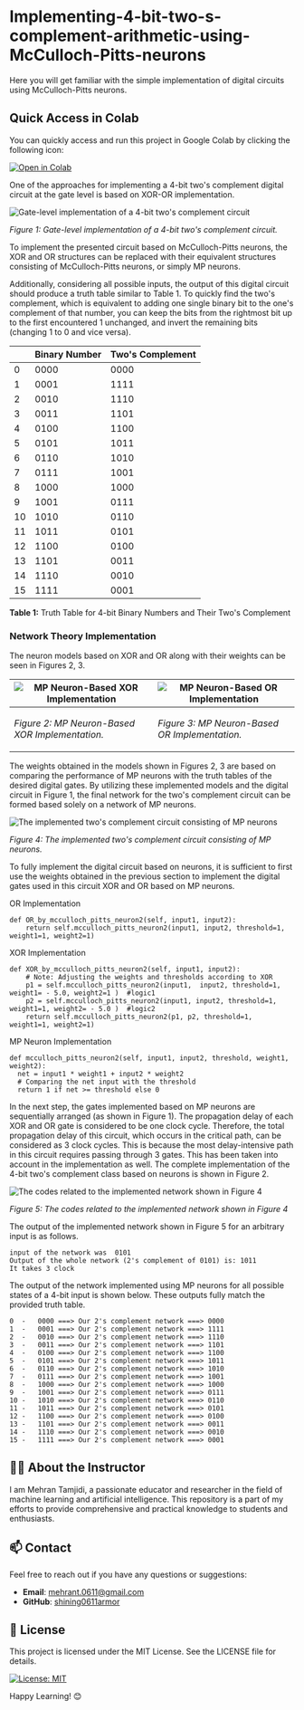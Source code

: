 # Implementing-4-bit-two-s-complement-arithmetic-using-McCulloch-Pitts-neurons
Here you will get familiar with the simple implementation of digital circuits using McCulloch-Pitts neurons.

## Quick Access in Colab

You can quickly access and run this project in Google Colab by clicking the following icon:


[![Open in Colab](https://colab.research.google.com/assets/colab-badge.svg)](https://colab.research.google.com/github/shining0611armor/Implementing-4-bit-two-s-complement-arithmetic-using-McCulloch-Pitts-neurons/blob/main/4-bit%20two's%20complement%20using%20McCulloch-Pitts%20neurons.ipynb)



One of the approaches for implementing a 4-bit two's complement digital circuit at the gate level is based on XOR-OR implementation.


<img src="images/macpitz1.png" alt="Gate-level implementation of a 4-bit two's complement circuit" style="width:  100 %;" class="center">
<p><em>Figure 1: Gate-level implementation of a 4-bit two's complement circuit.</em></p>

To implement the presented circuit based on McCulloch-Pitts neurons, the XOR and OR structures can be replaced with their equivalent structures consisting of McCulloch-Pitts neurons, or simply MP neurons.

Additionally, considering all possible inputs, the output of this digital circuit should produce a truth table similar to Table 1. To quickly find the two's complement, which is equivalent to adding one single binary bit to the one's complement of that number, you can keep the bits from the rightmost bit up to the first encountered 1 unchanged, and invert the remaining bits (changing 1 to 0 and vice versa).

|  | **Binary Number** | **Two's Complement** |
| --- | --- | --- |
| 0 | 0000 | 0000 |
| 1 | 0001 | 1111 |
| 2 | 0010 | 1110 |
| 3 | 0011 | 1101 |
| 4 | 0100 | 1100 |
| 5 | 0101 | 1011 |
| 6 | 0110 | 1010 |
| 7 | 0111 | 1001 |
| 8 | 1000 | 1000 |
| 9 | 1001 | 0111 |
| 10 | 1010 | 0110 |
| 11 | 1011 | 0101 |
| 12 | 1100 | 0100 |
| 13 | 1101 | 0011 |
| 14 | 1110 | 0010 |
| 15 | 1111 | 0001 |

**Table 1:** Truth Table for 4-bit Binary Numbers and Their Two's Complement

### Network Theory Implementation

The neuron models based on XOR and OR along with their weights can be seen in Figures 2, 3.


|<img src="images/xor_gate.PNG" alt="MP Neuron-Based XOR Implementation" style="width:  100 %;" class="center">|<img src="images/or_gate.PNG" alt="MP Neuron-Based OR Implementation" style="width:  100 %;" class="center">|
| --- | --- |
|<p><em>Figure 2: MP Neuron-Based XOR Implementation.</em></p>|<p><em>Figure 3: MP Neuron-Based OR Implementation.</em></p>|




The weights obtained in the models shown in Figures 2, 3 are based on comparing the performance of MP neurons with the truth tables of the desired digital gates. By utilizing these implemented models and the digital circuit in Figure 1, the final network for the two's complement circuit can be formed based solely on a network of MP neurons.




<img src="images/two's_complement.PNG" alt="The implemented two's complement circuit consisting of MP neurons" style="width:  100 %;" class="center">
<p><em>Figure 4: The implemented two's complement circuit consisting of MP neurons.</em>


To fully implement the digital circuit based on neurons, it is sufficient to first use the weights obtained in the previous section to implement the digital gates used in this circuit XOR and OR based on MP neurons.


OR Implementation

```plaintext
def OR_by_mcculloch_pitts_neuron2(self, input1, input2):
    return self.mcculloch_pitts_neuron2(input1, input2, threshold=1, weight1=1, weight2=1)
```

XOR Implementation

```plaintext
def XOR_by_mcculloch_pitts_neuron2(self, input1, input2):
    # Note: Adjusting the weights and thresholds according to XOR
    p1 = self.mcculloch_pitts_neuron2(input1,  input2, threshold=1, weight1= - 5.0, weight2=1 )  #logic1
    p2 = self.mcculloch_pitts_neuron2(input1, input2, threshold=1, weight1=1, weight2= - 5.0 )  #logic2
    return self.mcculloch_pitts_neuron2(p1, p2, threshold=1, weight1=1, weight2=1)
```

MP Neuron Implementation

```plaintext
def mcculloch_pitts_neuron2(self, input1, input2, threshold, weight1, weight2):
  net = input1 * weight1 + input2 * weight2
  # Comparing the net input with the threshold
  return 1 if net >= threshold else 0
```


In the next step, the gates implemented based on MP neurons are sequentially arranged (as shown in Figure 1). The propagation delay of each XOR and OR gate is considered to be one clock cycle. Therefore, the total propagation delay of this circuit, which occurs in the critical path, can be considered as 3 clock cycles. This is because the most delay-intensive path in this circuit requires passing through 3 gates. This has been taken into account in the implementation as well. The complete implementation of the 4-bit two's complement class based on neurons is shown in Figure 2.



<img src="images/class_H9.png" alt="The codes related to the implemented network shown in Figure 4" style="width:  100 %;" class="center">
<p><em>Figure 5: The codes related to the implemented network shown in Figure 4 </em>

The output of the implemented network shown in Figure 5 for an arbitrary input is as follows.

```plaintext
input of the network was  0101
Output of the whole network (2's complement of 0101) is: 1011
It takes 3 clock
```



The output of the network implemented using MP neurons for all possible states of a 4-bit input is shown below. These outputs fully match the provided truth table.



```plaintext
0  -   0000 ===> Our 2's complement network ===> 0000
1  -   0001 ===> Our 2's complement network ===> 1111
2  -   0010 ===> Our 2's complement network ===> 1110
3  -   0011 ===> Our 2's complement network ===> 1101
4  -   0100 ===> Our 2's complement network ===> 1100
5  -   0101 ===> Our 2's complement network ===> 1011
6  -   0110 ===> Our 2's complement network ===> 1010
7  -   0111 ===> Our 2's complement network ===> 1001
8  -   1000 ===> Our 2's complement network ===> 1000
9  -   1001 ===> Our 2's complement network ===> 0111
10 -   1010 ===> Our 2's complement network ===> 0110
11 -   1011 ===> Our 2's complement network ===> 0101
12 -   1100 ===> Our 2's complement network ===> 0100
13 -   1101 ===> Our 2's complement network ===> 0011
14 -   1110 ===> Our 2's complement network ===> 0010
15 -   1111 ===> Our 2's complement network ===> 0001
```


## 👩‍🏫 About the Instructor

I am Mehran Tamjidi, a passionate educator and researcher in the field of machine learning and artificial intelligence. This repository is a part of my efforts to provide comprehensive and practical knowledge to students and enthusiasts.

## 📫 Contact

Feel free to reach out if you have any questions or suggestions:
- **Email**: mehrant.0611@gmail.com
- **GitHub**: [shining0611armor](https://github.com/shining0611armor)

## 📝 License

This project is licensed under the MIT License. See the LICENSE file for details.

[![License: MIT](https://img.shields.io/badge/License-MIT-yellow.svg)](https://opensource.org/licenses/MIT)


Happy Learning! 😊


